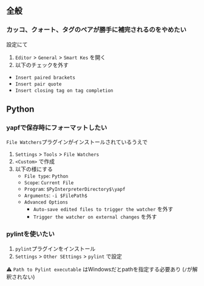 全般
----

### カッコ、クォート、タグのペアが勝手に補完されるのをやめたい

設定にて

1. `Editor` > `General` > `Smart Kes` を開く
2. 以下のチェックを外す

* `Insert paired brackets`
* `Insert pair quote`
* `Insert closing tag on tag completion`


Python
------

### yapfで保存時にフォーマットしたい

`File Watchers`プラグインがインストールされているうえで

1. `Settings` > `Tools` > `File Watchers`
2. `<Custom>` で作成
3. 以下の様にする
    * `File type`: `Python`
    * `Scope`: `Current File`
    * `Program`: `$PyInterpreterDirectory$\yapf`
    * `Arguments`: `-i $FilePath$`
    * `Advanced Options`
        * `Auto-save edited files to trigger the watcher` を外す
        * `Trigger the watcher on external changes` を外す

### pylintを使いたい

1. `pylint`プラグインをインストール
2. `Settings` > `Other SEttings` > `pylint` で設定

⚠️ `Path to Pylint executable` はWindowsだとpathを指定する必要あり (`/`が解釈されない)

